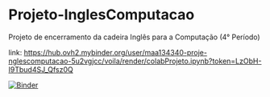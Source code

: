 # Projeto-InglesComputacao
Projeto de encerramento da cadeira Inglês para a Computação (4° Período)

link: https://hub.ovh2.mybinder.org/user/maa134340-proje-nglescomputacao-5u2vgjcc/voila/render/colabProjeto.ipynb?token=LzObH-I9Tbud4SJ_Qfsz0Q

[![Binder](https://mybinder.org/badge_logo.svg)](https://mybinder.org/v2/gh/maa134340/Projeto-InglesComputacao.git/main?urlpath=%2Fvoila%2Frender%2FcolabProjeto.ipynb)
